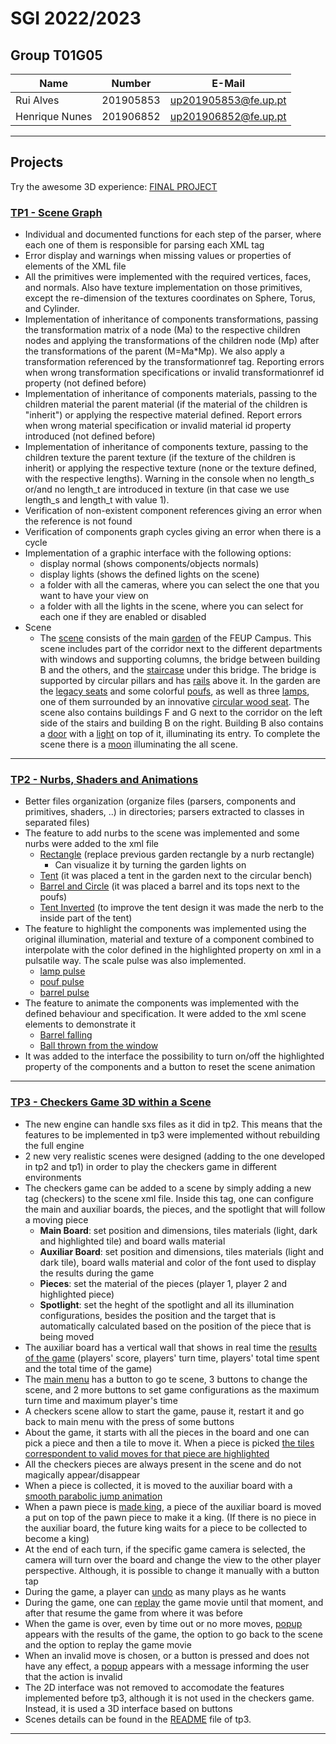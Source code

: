 # SGI 2022/2023

## Group T01G05
| Name             | Number    | E-Mail                              |
| ---------------- | --------- | ----------------------------------- |
| Rui Alves        | 201905853 | up201905853@fe.up.pt                |
| Henrique Nunes   | 201906852 | up201906852@fe.up.pt                |

----

## Projects

Try the awesome 3D experience: [FINAL PROJECT](https://web.fe.up.pt/~up201906852/SGI/project/)

### [TP1 - Scene Graph](tp1)

- Individual and documented functions for each step of the parser, where each one of them is responsible for parsing each XML tag
- Error display and warnings when missing values or properties of elements of the XML file
- All the primitives were implemented with the required vertices, faces, and normals. Also have texture implementation on those primitives, except the re-dimension of the textures coordinates on Sphere, Torus, and Cylinder.
- Implementation of inheritance of components transformations, passing the transformation matrix of a node (Ma) to the respective children nodes and applying the transformations of the children node (Mp) after the transformations of the parent (M=Ma*Mp). We also apply a transformation referenced by the transformationref tag. Reporting errors when wrong transformation specifications or invalid transformationref id property (not defined before)
- Implementation of inheritance of components materials, passing to the children material the parent material (if the material of the children is "inherit") or applying the respective material defined. Report errors when wrong material specification or invalid material id property introduced (not defined before)
- Implementation of inheritance of components texture, passing to the children texture the parent texture (if the texture of the children is inherit) or applying the respective texture (none or the texture defined, with the respective lengths). Warning in the console when no length_s or/and no length_t are introduced in texture (in that case we use length_s and length_t with value 1). 
- Verification of non-existent component references giving an error when the reference is not found
- Verification of components graph cycles giving an error when there is a cycle
- Implementation of a graphic interface with the following options:
  - display normal (shows components/objects normals)
  - display lights (shows the defined lights on the scene)
  - a folder with all the cameras, where you can select the one that you want to have your view on
  - a folder with all the lights in the scene, where you can select for each one if they are enabled or disabled
- Scene
  - The [scene](tp1/screenshots/feup.png) consists of the main [garden](tp1/screenshots/garden.png) of the FEUP Campus. This scene includes part of the corridor next to the different departments with windows and supporting columns, the bridge between building B and the others, and the [staircase](tp1/screenshots/front.png) under this bridge. The bridge is supported by circular pillars and has [rails](tp1/screenshots/rails.png) above it. In the garden are the [legacy seats](tp1/screenshots/bench.png) and some colorful [poufs](tp1/screenshots/poufs.png), as well as three [lamps](tp1/screenshots/lamp.png), one of them surrounded by an innovative [circular wood seat](tp1/screenshots/circular_bench.png). The scene also contains buildings F and G next to the corridor on the left side of the stairs and building B on the right. Building B also contains a [door](tp1/screenshots/door_off.png) with a [light](tp1/screenshots/door_on.png) on top of it, illuminating its entry. To complete the scene there is a [moon](tp1/screenshots/garden_back.png) illuminating the all scene.

-----

### [TP2 - Nurbs, Shaders and Animations](tp2)
- Better files organization (organize files (parsers, components and primitives, shaders, ..) in directories; parsers extracted to classes in separated files)
- The feature to add nurbs to the scene was implemented and some nurbs were added to the xml file
  - [Rectangle](tp2/screenshots/garden_light.png) (replace previous garden rectangle by a nurb rectangle)
    - Can visualize it by turning the garden lights on
  - [Tent](tp2/screenshots/normalTent.png) (it was placed a tent in the garden next to the circular bench)
  - [Barrel and Circle](tp2/screenshots/barrelPoufs.png) (it was placed a barrel and its tops next to the poufs)
  - [Tent Inverted](tp2/screenshots/invertedTent.png) (to improve the tent design it was made the nerb to the inside part of the tent)
- The feature to highlight the components was implemented using the original illumination, material and texture of a component combined to interpolate with the color defined in the highlighted property on xml in a pulsatile way. The scale pulse was also implemented.
  - [lamp pulse](tp2/screenshots/Lamp.gif) 
  - [pouf pulse](tp2/screenshots/Pouf.gif) 
  - [barrel pulse](tp2/screenshots/BarrelPulse.gif) 
- The feature to animate the components was implemented with the defined behaviour and specification. It were added to the xml scene elements to demonstrate it
  - [Barrel falling](tp2/screenshots/BarrelFallen.gif)
  - [Ball thrown from the window](tp2/screenshots/Ovni.gif)
- It was added to the interface the possibility to turn on/off the highlighted property of the components and a button to reset the scene animation
----

### [TP3 - Checkers Game 3D within a Scene](tp3)

- The new engine can handle sxs files as it did in tp2. This means that the features to be implemented in tp3 were implemented without rebuilding the full engine
- 2 new very realistic scenes were designed (adding to the one developed in tp2 and tp1) in order to play the checkers game in different environments
- The checkers game can be added to a scene by simply adding a new tag (checkers) to the scene xml file. Inside this tag, one can configure the main and auxiliar boards, the pieces, and the spotlight that will follow a moving piece
  - **Main Board**: set position and dimensions, tiles materials (light, dark and highlighted tile) and board walls material
  - **Auxiliar Board**: set position and dimensions, tiles materials (light and dark tile), board walls material and color of the font used to display the results during the game
  - **Pieces**: set the material of the pieces (player 1, player 2 and highlighted piece)
  - **Spotlight**: set the heght of the spotlight and all its illumination configurations, besides the position and the target that is automatically calculated based on the position of the piece that is being moved
- The auxiliar board has a vertical wall that shows in real time the [results of the game](tp3/screenshots/theme2CheckersSel.png) (players' score, players' turn time, players' total time spent and the total time of the game)
- The [main menu](tp3/screenshots/mainMenu.png) has a button to go te scene, 3 buttons to change the scene, and 2 more buttons to set game configurations as the maximum turn time and maximum player's time
- A checkers scene allow to start the game, pause it, restart it and go back to main menu with the press of some buttons
- About the game, it starts with all the pieces in the board and one can pick a piece and then a tile to move it. When a piece is picked [the tiles correspondent to valid moves for that piece are highlighted](tp3/screenshots/theme1CheckersSel.png)
- All the checkers pieces are always present in the scene and do not magically appear/disappear
- When a piece is collected, it is moved to the auxiliar board with a [smooth parabolic jump animation](tp3/screenshots/BecomeKing.gif)
- When a pawn piece is [made king](tp3/screenshots/BecomeKing.gif), a piece of the auxiliar board is moved a put on top of the pawn piece to make it a king. (If there is no piece in the auxiliar board, the future king waits for a piece to be collected to become a king)
- At the end of each turn, if the specific game camera is selected, the camera will turn over the board and change the view to the other player perspective. Although, it is possible to change it manually with a button tap
- During the game, a player can [undo](tp3/screenshots/Undo.gif) as many plays as he wants
- During the game, one can [replay](tp3/screenshots/GameReplay.gif) the game movie until that moment, and after that resume the game from where it was before
- When the game is over, even by time out or no more moves, [popup](tp3/screenshots/resultsMenu.png) appears with the results of the game, the option to go back to the scene and the option to replay the game movie
- When an invalid move is chosen, or a button is pressed and does not have any effect, a [popup](tp3/screenshots/InvalidMove.gif) appears with a message informing the user that the action is invalid
- The 2D interface was not removed to accomodate the features implemented before tp3, although it is not used in the checkers game. Instead, it is used a 3D interface based on buttons
- Scenes details can be found in the [README](tp3/README.md) file of tp3.
----
